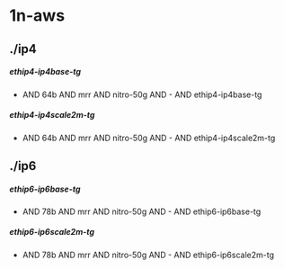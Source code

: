 # 1n-aws
## ./ip4
##### ethip4-ip4base-tg
- AND 64b AND mrr AND nitro-50g AND - AND ethip4-ip4base-tg
##### ethip4-ip4scale2m-tg
- AND 64b AND mrr AND nitro-50g AND - AND ethip4-ip4scale2m-tg
## ./ip6
##### ethip6-ip6base-tg
- AND 78b AND mrr AND nitro-50g AND - AND ethip6-ip6base-tg
##### ethip6-ip6scale2m-tg
- AND 78b AND mrr AND nitro-50g AND - AND ethip6-ip6scale2m-tg
